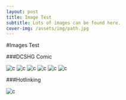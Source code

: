 ```yaml
---
layout: post
title: Image Test
subtitle: Lots of images can be found here.
cover-img: /assets/img/path.jpg
---
```


#Images Test

###DCSHG Comic

![c](/assets/img/dcshg_comic_01.jpg)
![c](/assets/img/dcshg_comic_02.jpg)
![c](/assets/img/dcshg_comic_03.jpg)
![c](/assets/img/dcshg_comic_04.jpg)
![c](/assets/img/dcshg_comic_05.jpg)
![c](/assets/img/dcshg_comic_06.jpg)

###Hotlinking

![c](http://nkalmar.com/assets/img/Luigi_Knows_The_Way_-_16x9_Small.png)
